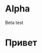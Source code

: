 # Alpha
Beta test
<!DOCTYPE html>
<html lang="ru">
<head>
    <meta charset="UTF-8">
    <meta name="viewport" content="width=device-width, initial-scale=1.0">
    <title>Приветственная страница</title>
</head>
<body>
    <h1>Привет</h1>
</body>
</html>
